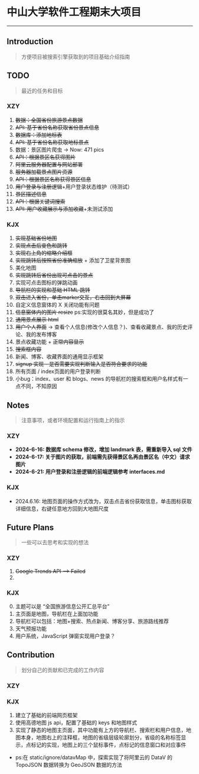 # 中山大学软件工程期末大项目

---

## Introduction
> 方便项目被搜索引擎获取到的项目基础介绍指南

## TODO
> 最近的任务和目标

### XZY
1. ~~数据：全国省份旅游景点数据~~
2. ~~API: 基于省份名称获取省份景点信息~~
3. ~~数据库：添加地标表~~
4. ~~API: 基于省份名称获取地标景点~~
5. 数据：景区图片爬虫 -> Now: 471 pics
6. ~~API：根据景区名获得图片~~
7. ~~阿里云服务器配置与网站部署~~
8. ~~服务器加载景点图片资源~~
9. ~~API：根据景区名称获得景区信息~~
10. ~~用户登录与注册逻辑~~+用户登录状态维护（待测试）
11. ~~景区描述信息~~
12. ~~API：根据关键词搜索~~
13. ~~API: 用户收藏展示与添加收藏~~+未测试添加


### KJX

1. ~~实现基础省份地图~~
2. ~~实现点击后变色和跳转~~
3. ~~实现右上角的缩略介绍框~~
4. ~~实现跳转后按照省份准确缩放~~ + 添加了卫星背景图
5. 美化地图
6. ~~实现跳转后省份出现可点击的景点~~
7. 实现可点击图标的弹跳动画
8. ~~导航栏的实现和基础 HTML 跳转~~
9. ~~双击进入省份，单击marker交互，右击回到大屏幕~~
10. 自定义信息窗体的 X 关闭功能有问题
11. ~~信息窗体内的图片 resize~~ ps:实现的很莫名其妙，但是成功了
12. ~~通用景点展示 html~~
13. ~~用户个人界面~~ -> 查看个人信息(修改个人信息？)、查看收藏景点、我的历史评论、我的发布博客
14. 景点收藏功能 + ~~正常内容显示~~
15. ~~搜索框内容~~
16. 新闻、博客、收藏界面的通用显示框架
17. ~~signup 实现 - 是否需要实现判断输入是否符合要求的功能~~
18. 所有页面 / index页面的用户登录判断
19. 小bug：index、user 和 blogs、news 的导航栏的搜索框和用户名样式有一点不同，不知原因

## Notes
> 注意事项，或者环境配置和运行指南上的指示

### XZY

+ **2024-6-16: 数据库 schema 修改，增加 landmark 表，需重新导入 sql 文件**
+ **2024-6-17: 关于图片的获取，前端需先获得景区名再由景区名（中文）请求图片**
+ **2024-6-21: 用户登录和注册逻辑的前端逻辑参考 interfaces.md**

### KJX

+ 2024.6.16: 地图页面的操作方式改为，双击点击省份获取信息，单击图标获取详细信息，右键任意地方回到大地图尺度

## Future Plans
> 一些可以去思考和实现的想法

### XZY
1. ~~Google Trends API --> Failed~~
2. 


### KJX

0. 主题可以是 “全国旅游信息公开汇总平台”
1. 主页面是地图，导航栏在上面加功能
2. 导航栏可以包括：地图+搜索、热点新闻、博客分享、旅游路线推荐
3. 天气预报功能 
4. 用户系统，JavaScript 弹窗实现用户登录？

## Contribution
> 划分自己的贡献和已完成的工作内容

### XZY



### KJX

1. 建立了基础的前端网页框架
2. 使用高德地图 js api，配置了基础的 keys 和地图样式
3. 实现了静态的地图主页面，其中功能有上方的导航栏、搜索栏和用户信息，地图本身，地图右上的注释框，地图的省级层级轮廓划分，省级的名称标签显示，点标记的实现，地图上的三个鼠标事件，点标记的信息窗口和对应事件
+ ps:在 static/ignore/datavMap 中，探索实现了将阿里云的 DataV 的 TopoJSON 数据转换为 GeoJSON 数据的方法